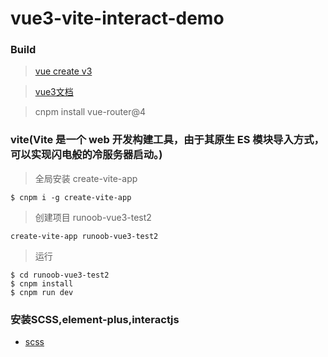 # vue3-vite-interact-demo


### Build
> [vue create v3](https://blog.csdn.net/u010411264/article/details/108431034)

> [vue3文档](https://www.runoob.com/vue3/vue3-install.html)

> cnpm install vue-router@4

### vite(Vite 是一个 web 开发构建工具，由于其原生 ES 模块导入方式，可以实现闪电般的冷服务器启动。)

> 全局安装 create-vite-app
```
$ cnpm i -g create-vite-app
```

> 创建项目 runoob-vue3-test2

```
create-vite-app runoob-vue3-test2
```

> 运行

```
$ cd runoob-vue3-test2
$ cnpm install
$ cnpm run dev
```

### 安装SCSS,element-plus,interactjs

- [scss](https://blog.csdn.net/jiangwei1994/article/details/81940324)